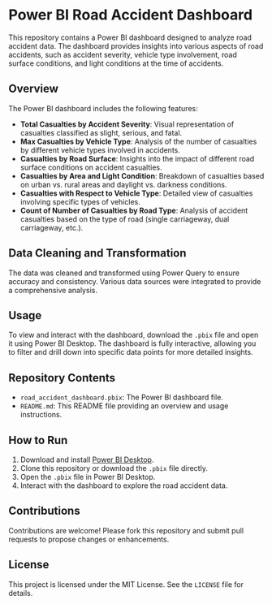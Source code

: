 # Power BI Road Accident Dashboard

This repository contains a Power BI dashboard designed to analyze road accident data. The dashboard provides insights into various aspects of road accidents, such as accident severity, vehicle type involvement, road surface conditions, and light conditions at the time of accidents.

## Overview

The Power BI dashboard includes the following features:
- **Total Casualties by Accident Severity**: Visual representation of casualties classified as slight, serious, and fatal.
- **Max Casualties by Vehicle Type**: Analysis of the number of casualties by different vehicle types involved in accidents.
- **Casualties by Road Surface**: Insights into the impact of different road surface conditions on accident casualties.
- **Casualties by Area and Light Condition**: Breakdown of casualties based on urban vs. rural areas and daylight vs. darkness conditions.
- **Casualties with Respect to Vehicle Type**: Detailed view of casualties involving specific types of vehicles.
- **Count of Number of Casualties by Road Type**: Analysis of accident casualties based on the type of road (single carriageway, dual carriageway, etc.).

## Data Cleaning and Transformation

The data was cleaned and transformed using Power Query to ensure accuracy and consistency. Various data sources were integrated to provide a comprehensive analysis.

## Usage

To view and interact with the dashboard, download the `.pbix` file and open it using Power BI Desktop. The dashboard is fully interactive, allowing you to filter and drill down into specific data points for more detailed insights.

## Repository Contents

- `road_accident_dashboard.pbix`: The Power BI dashboard file.
- `README.md`: This README file providing an overview and usage instructions.

## How to Run

1. Download and install [Power BI Desktop](https://powerbi.microsoft.com/desktop/).
2. Clone this repository or download the `.pbix` file directly.
3. Open the `.pbix` file in Power BI Desktop.
4. Interact with the dashboard to explore the road accident data.

## Contributions

Contributions are welcome! Please fork this repository and submit pull requests to propose changes or enhancements.

## License

This project is licensed under the MIT License. See the `LICENSE` file for details.
